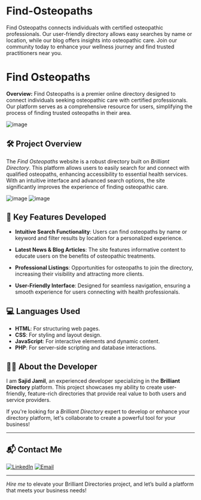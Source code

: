 # Find-Osteopaths
Find Osteopaths connects individuals with certified osteopathic professionals. Our user-friendly directory allows easy searches by name or location, while our blog offers insights into osteopathic care. Join our community today to enhance your wellness journey and find trusted practitioners near you.
# Find Osteopaths

**Overview:**
Find Osteopaths is a premier online directory designed to connect individuals seeking osteopathic care with certified professionals. Our platform serves as a comprehensive resource for users, simplifying the process of finding trusted osteopaths in their area.

![image](https://github.com/user-attachments/assets/e8f27acd-cc55-499b-8d2d-ee1916969296)

## 🛠 Project Overview

The *Find Osteopaths* website is a robust directory built on *Brilliant Directory*. This platform allows users to easily search for and connect with qualified osteopaths, enhancing accessibility to essential health services. With an intuitive interface and advanced search options, the site significantly improves the experience of finding osteopathic care.

![image](https://github.com/user-attachments/assets/6b425cdc-7528-4eb6-995d-10ce5966f471)
![image](https://github.com/user-attachments/assets/1cac0b7f-1cd3-4998-acf1-5301748f60b4)


## 🚀 Key Features Developed

- **Intuitive Search Functionality**: Users can find osteopaths by name or keyword and filter results by location for a personalized experience.

- **Latest News & Blog Articles**: The site features informative content to educate users on the benefits of osteopathic treatments.

- **Professional Listings**: Opportunities for osteopaths to join the directory, increasing their visibility and attracting more clients.

- **User-Friendly Interface**: Designed for seamless navigation, ensuring a smooth experience for users connecting with health professionals.

## 💻 Languages Used

- **HTML**: For structuring web pages.
- **CSS**: For styling and layout design.
- **JavaScript**: For interactive elements and dynamic content.
- **PHP**: For server-side scripting and database interactions.

## 👨‍💻 About the Developer

I am **Sajid Jamil**, an experienced developer specializing in the **Brilliant Directory** platform. This project showcases my ability to create user-friendly, feature-rich directories that provide real value to both users and service providers. 

If you're looking for a *Brilliant Directory* expert to develop or enhance your directory platform, let's collaborate to create a powerful tool for your business!

---

## 📬 Contact Me

[![LinkedIn](https://img.shields.io/badge/LinkedIn-Connect-blue?style=for-the-badge&logo=linkedin)](https://www.linkedin.com/in/sajid-jameel-721256178/)
[![Email](https://img.shields.io/badge/Email-Contact%20Me-orange?style=for-the-badge&logo=gmail)](mailto:sajidjamil.met@gmail.com)

---

*Hire me* to elevate your Brilliant Directories project, and let’s build a platform that meets your business needs!
